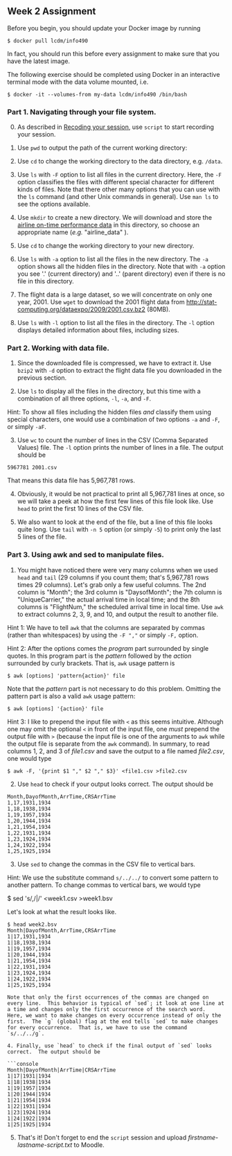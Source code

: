 ## Week 2 Assignment

Before you begin, you should update your Docker image by running

```console
$ docker pull lcdm/info490
```

In fact, you should run this before every assignment to make sure that you have
the latest image.

The following exercise should be completed using Docker in an interactive
terminal mode with the data volume mounted, i.e.

```console
$ docker -it --volumes-from my-data lcdm/info490 /bin/bash
```

### Part 1. Navigating through your file system.

0. As described in [Recoding your session](script.md), use `script` to start recording your session. 

1. Use `pwd` to output the path of the current working directory:

1. Use `cd` to change the working directory to the data directory, e.g. `/data`.

2. Use `ls` with `-F` option to list all files in the current directory. Here, the `-F` option classifies the files with different special character for different kinds of files. Note that there other many options that you can use with the `ls` command (and other Unix commands in general). Use `man ls` to see the options available.

3. Use `mkdir` to create a new directory. We will download and store the [airline on-time performance data](http://stat-computing.org/dataexpo/2009/the-data.html) in this directory, so choose an appropriate name (_e.g._ "airline_data" ).

4. Use `cd` to change the working directory to your new directory.

5. Use `ls` with `-a` option to list all the files in the new directory.  The `-a` option shows all the hidden files in the directory. Note that with `-a` option you see '.' (current directory) and '..' (parent directory) even if there is no file in this directory.

6. The flight data is a large dataset, so we will concentrate on only one year, 2001. Use `wget` to download the 2001 flight data from http://stat-computing.org/dataexpo/2009/2001.csv.bz2 (80MB).

7. Use `ls` with `-l` option to list all the files in the directory. The `-l` option displays detailed information about files, including sizes.

### Part 2. Working with data file.

1. Since the downloaded file is compressed, we have to extract it. Use `bzip2` with `-d` option to extract the flight data file you downloaded in the previous section.

2. Use `ls` to display all the files in the directory, but this time with a combination of all three options, `-l`, `-a`, and `-F`.

 Hint: To show all files including the hidden files _and_ classify them using special characters, one would use a combination of two options `-a` and `-F`, or simply `-aF`.

3. Use `wc` to count the number of lines in the CSV (Comma Separated Values) file. The `-l` option prints the number of lines in a file. The output should be

 ```console
 5967781 2001.csv
 ```
 That means this data file has 5,967,781 rows.

4. Obviously, it would be not practical to print all 5,967,781 lines at once, so we will take a peek at how the first few lines of this file look like.  Use `head` to print the first 10 lines of the CSV file.

5. We also want to look at the end of the file, but a line of this file looks quite long. Use `tail` with `-n 5` option (or simply `-5`) to print only the last 5 lines of the file.

### Part 3. Using awk and sed to manipulate files.

1. You might have noticed there were very many columns when we used `head` and `tail` (29 columns if you count them; that's 5,967,781 rows times 29 columns). Let's grab only a few useful columns. The 2nd column is "Month"; the 3rd column is "DaysofMonth"; the 7th column is "UniqueCarrier," the actual arrival time in local time; and the 8th columns is "FlightNum," the scheduled arrival time in local time. Use `awk` to extract columns 2, 3, 9, and 10, and output the result to another file.

 Hint 1: We have to tell `awk` that the columns are separated by commas (rather than whitespaces) by using the `-F ","` or simply `-F,` option. 

 Hint 2: After the options comes the _program_ part surrounded by single quotes. In this program part is the _pattern_ followed by the _action_ surrounded by curly brackets. That is, `awk` usage pattern is

 ```console
 $ awk [options] 'pattern{action}' file
 ```

 Note that the _pattern_ part is not necessary to do this problem.  Omitting the pattern part is also a valid `awk` usage pattern:

 ```console
 $ awk [options] '{action}' file
 ```
 Hint 3: I like to prepend the input file with `<` as this seems intuitive.  Although one may omit the optional `<` in front of the input file, one _must_ prepend the output file with `>` (because the input file is one of the arguments to `awk` while the output file is separate from the `awk` command).  In summary, to read columns 1, 2, and 3 of _file1.csv_ and save the output to a file named _file2.csv_, one would type

 ```console
 $ awk -F, '{print $1 "," $2 "," $3}' <file1.csv >file2.csv
 ```

2.  Use `head` to check if your output looks correct.  The output should be

 ```console
 Month,DayofMonth,ArrTime,CRSArrTime
 1,17,1931,1934
 1,18,1938,1934
 1,19,1957,1934
 1,20,1944,1934
 1,21,1954,1934
 1,22,1931,1934
 1,23,1924,1934
 1,24,1922,1934
 1,25,1925,1934
 ```

3.  Use `sed` to change the commas in the CSV file to vertical bars.

 Hint: We use the substitute command `s/../../` to convert some pattern to another pattern.  To change commas to vertical bars, we would type

 $ sed 's/,/|/' <week1.csv >week1.bsv

 Let's look at what the result looks like.

 ```console
 $ head week2.bsv
 Month|DayofMonth,ArrTime,CRSArrTime
 1|17,1931,1934
 1|18,1938,1934
 1|19,1957,1934
 1|20,1944,1934
 1|21,1954,1934
 1|22,1931,1934
 1|23,1924,1934
 1|24,1922,1934
 1|25,1925,1934
 
 Note that only the first occurrences of the commas are changed on every line.  This behavior is typical of `sed`; it look at one line at a time and changes only the first occurrence of the search word.  Here, we want to make changes on every occurrence instead of only the first.  The `g` (global) flag at the end tells `sed` to make changes for every occurrence.  That is, we have to use the command `s/../../g`.  
 
4. Finally, use `head` to check if the final output of `sed` looks correct.  The output should be

 ```console
 Month|DayofMonth|ArrTime|CRSArrTime
 1|17|1931|1934
 1|18|1938|1934
 1|19|1957|1934
 1|20|1944|1934
 1|21|1954|1934
 1|22|1931|1934
 1|23|1924|1934
 1|24|1922|1934
 1|25|1925|1934
 ```

5. That's it!  Don't forget to end the `script` session and upload _firstname-lastname-script.txt_ to Moodle.
